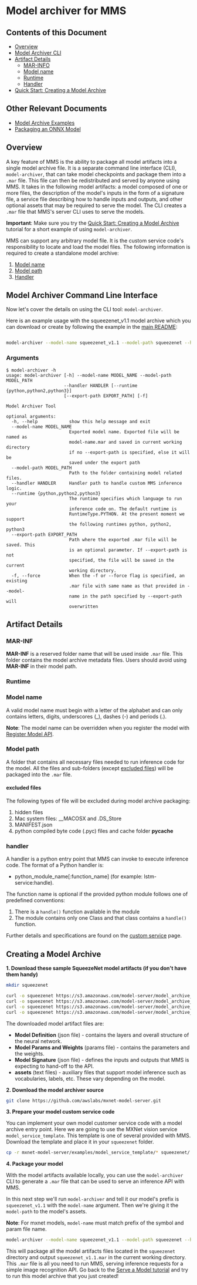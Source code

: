 # Model archiver for MMS

## Contents of this Document
* [Overview](#overview)
* [Model Archiver CLI](#model-archiver-command-line-interface)
* [Artifact Details](#artifact-details)
    * [MAR-INFO](#mar-inf)
    * [Model name](#model-name)
    * [Runtime](#runtime)
    * [Handler](#handler)
* [Quick Start: Creating a Model Archive](#creating-a-model-archive)

## Other Relevant Documents
* [Model Archive Examples](../examples/README.md)
* [Packaging an ONNX Model](docs/convert_from_onnx.md)

## Overview

A key feature of MMS is the ability to package all model artifacts into a single model archive file. It is a separate command line interface (CLI), `model-archiver`, that can take model checkpoints and package them into a `.mar` file. This file can then be redistributed and served by anyone using MMS. It takes in the following model artifacts: a model composed of one or more files, the description of the model's inputs in the form of a signature file, a service file describing how to handle inputs and outputs, and other optional assets that may be required to serve the model. The CLI creates a `.mar` file that MMS's server CLI uses to serve the models.

**Important**: Make sure you try the [Quick Start: Creating a Model Archive](#creating-a-model-archive) tutorial for a short example of using `model-archiver`.

MMS can support any arbitrary model file. It is the custom service code's responsibility to locate and load the model files. The following information is required to create a standalone model archive:
1. [Model name](#model-name)
2. [Model path](#model-path)
3. [Handler](#handler)

## Model Archiver Command Line Interface

Now let's cover the details on using the CLI tool: `model-archiver`.

Here is an example usage with the squeezenet_v1.1 model archive which you can download or create by following the example in the [main README](../README.md):

```bash

model-archiver --model-name squeezenet_v1.1 --model-path squeezenet --handler mxnet_vision_service:handle

```

### Arguments

```
$ model-archiver -h
usage: model-archiver [-h] --model-name MODEL_NAME --model-path MODEL_PATH
                      --handler HANDLER [--runtime {python,python2,python3}]
                      [--export-path EXPORT_PATH] [-f]

Model Archiver Tool

optional arguments:
  -h, --help            show this help message and exit
  --model-name MODEL_NAME
                        Exported model name. Exported file will be named as
                        model-name.mar and saved in current working directory
                        if no --export-path is specified, else it will be
                        saved under the export path
  --model-path MODEL_PATH
                        Path to the folder containing model related files.
  --handler HANDLER     Handler path to handle custom MMS inference logic.
  --runtime {python,python2,python3}
                        The runtime specifies which language to run your
                        inference code on. The default runtime is
                        RuntimeType.PYTHON. At the present moment we support
                        the following runtimes python, python2, python3
  --export-path EXPORT_PATH
                        Path where the exported .mar file will be saved. This
                        is an optional parameter. If --export-path is not
                        specified, the file will be saved in the current
                        working directory.
  -f, --force           When the -f or --force flag is specified, an existing
                        .mar file with same name as that provided in --model-
                        name in the path specified by --export-path will
                        overwritten
```

## Artifact Details

### MAR-INF
**MAR-INF** is a reserved folder name that will be used inside `.mar` file. This folder contains the model archive metadata files. Users should avoid using **MAR-INF** in their model path.

### Runtime

### Model name

A valid model name must begin with a letter of the alphabet and can only contains letters, digits, underscores (_), dashes (-) and periods (.).

**Note**: The model name can be overridden when you register the model with [Register Model API](../docs/management_api.md#register-a-model).

### Model path

A folder that contains all necessary files needed to run inference code for the model. All the files and sub-folders (except [excluded files](#excluded-files)) will be packaged into the `.mar` file.

#### excluded files
The following types of file will be excluded during model archive packaging:
1. hidden files
2. Mac system files: __MACOSX and .DS_Store
3. MANIFEST.json
4. python compiled byte code (.pyc) files and cache folder __pycache__

### handler

A handler is a python entry point that MMS can invoke to execute inference code. The format of a Python handler is:
* python_module_name[:function_name] (for example: lstm-service:handle).

The function name is optional if the provided python module follows one of predefined conventions:
1. There is a `handle()` function available in the module
2. The module contains only one Class and that class contains a `handle()` function.

Further details and specifications are found on the [custom service](../docs/custom_service.md) page.


## Creating a Model Archive

**1. Download these sample SqueezeNet model artifacts (if you don't have them handy)**

```bash
mkdir squeezenet

curl -o squeezenet https://s3.amazonaws.com/model-server/model_archive_1.0/examples/squeezenet_v1.1/squeezenet_v1.1-symbol.json
curl -o squeezenet https://s3.amazonaws.com/model-server/model_archive_1.0/examples/squeezenet_v1.1/squeezenet_v1.1-0000.params
curl -o squeezenet https://s3.amazonaws.com/model-server/model_archive_1.0/examples/squeezenet_v1.1/signature.json
curl -o squeezenet https://s3.amazonaws.com/model-server/model_archive_1.0/examples/squeezenet_v1.1/synset.txt
```

The downloaded model artifact files are:

* **Model Definition** (json file) - contains the layers and overall structure of the neural network.
* **Model Params and Weights** (params file) - contains the parameters and the weights.
* **Model Signature** (json file) - defines the inputs and outputs that MMS is expecting to hand-off to the API.
* **assets** (text files) - auxiliary files that support model inference such as vocabularies, labels, etc. These vary depending on the model.


**2. Download the model archiver source**
```bash
git clone https://github.com/awslabs/mxnet-model-server.git
```

**3. Prepare your model custom service code**

You can implement your own model customer service code with a model archive entry point.
Here we are going to use the MXNet vision service `model_service_template`.
This template is one of several provided with MMS.
Download the template and place it in your `squeezenet` folder.

```bash
cp -r mxnet-model-server/examples/model_service_template/* squeezenet/
```

**4. Package your model**

With the model artifacts available locally, you can use the `model-archiver` CLI to generate a `.mar` file that can be used to serve an inference API with MMS.

In this next step we'll run `model-archiver` and tell it our model's prefix is `squeezenet_v1.1` with the `model-name` argument. Then we're giving it the `model-path` to the model's assets.

**Note**: For mxnet models, `model-name` must match prefix of the symbol and param file name.

```bash
model-archiver --model-name squeezenet_v1.1 --model-path squeezenet --handler mxnet_vision_service:handle
```

This will package all the model artifacts files located in the `squeezenet` directory and output `squeezenet_v1.1.mar` in the current working directory. This `.mar` file is all you need to run MMS, serving inference requests for a simple image recognition API. Go back to the [Serve a Model tutorial](../README.md#serve-a-model) and try to run this model archive that you just created!
